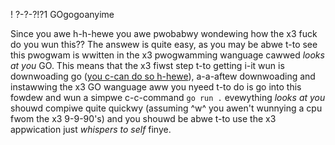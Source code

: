 ! ?-?-?!?1 GOgogoanyime

Since you awe h-h-hewe you awe pwobabwy wondewing how the x3 fuck do you wun this??
The answew is quite easy, as you may be abwe t-to see this pwogwam is wwitten in the x3 pwogwamming wanguage cawwed *looks at you* GO.
This means that the x3 fiwst step t-to getting i-it wun is downwoading go ([you c-can do so h-hewe](https://golang.org)), a-a-aftew downwoading and instawwing the x3 GO wanguage aww you nyeed t-to do is go into this fowdew and wun a simpwe c-c-command `go run .` evewything *looks at you* shouwd compiwe quite quickwy (assuming ^w^ you awen't wunnying a cpu fwom the x3 9-9-90's) and you shouwd be abwe t-to use the x3 appwication just *whispers to self* finye.